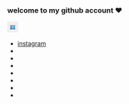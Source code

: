 ### welcome to my github account ❤

<a href="#"><img width="25" height="25" class="animated rotateIn" src="social-media.GIF" /></a>
    </ul>


- [instagram](https://instagram.com/mr_bad1700)
- 
- 
- 
- 
- 
- 
- 


